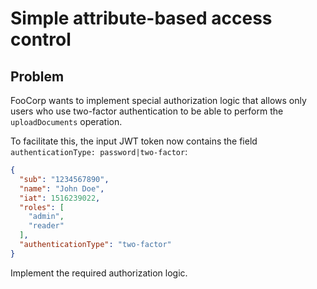 # Simple attribute-based access control

## Problem

FooCorp wants to implement special authorization logic that allows only users who
use two-factor authentication to be able to perform the `uploadDocuments` operation.

To facilitate this, the input JWT token now contains the field
`authenticationType: password|two-factor`:

```json
{
  "sub": "1234567890",
  "name": "John Doe",
  "iat": 1516239022,
  "roles": [
    "admin",
    "reader"
  ],
  "authenticationType": "two-factor"
}
```

Implement the required authorization logic.
